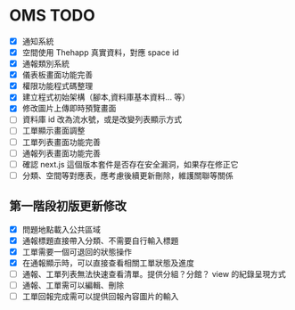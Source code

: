 # OMS TODO

- [x] 通知系統
- [x] 空間使用 Thehapp 真實資料，對應 space id
- [x] 通報類別系統
- [x] 儀表板畫面功能完善
- [x] 權限功能程式碼整理
- [x] 建立程式初始架構（腳本,資料庫基本資料... 等）
- [x] 修改圖片上傳即時預覽畫面
- [ ] 資料庫 id 改為流水號，或是改變列表顯示方式
- [ ] 工單顯示畫面調整
- [ ] 工單列表畫面功能完善
- [ ] 通報列表畫面功能完善
- [ ] 確認 next.js 這個版本套件是否存在安全漏洞，如果存在修正它
- [ ] 分類、空間等對應表，應考慮後續更新刪除，維護關聯等關係

## 第一階段初版更新修改

- [x] 問題地點載入公共區域
- [x] 通報標題直接帶入分類、不需要自行輸入標題
- [x] 工單需要一個可退回的狀態操作
- [x] 在通報顯示時，可以直接查看相關工單狀態及進度
- [ ] 通報、工單列表無法快速查看清單。提供分組？分館？ view 的紀錄呈現方式
- [ ] 通報、工單需可以編輯、刪除
- [ ] 工單回報完成需可以提供回報內容圖片的輸入
